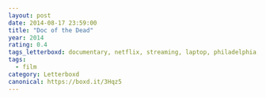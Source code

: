 ```yaml
---
layout: post 
date: 2014-08-17 23:59:00
title: "Doc of the Dead"
year: 2014
rating: 0.4
tags_letterboxd: documentary, netflix, streaming, laptop, philadelphia, Leah
tags:
  - film
category: Letterboxd
canonical: https://boxd.it/3Hqz5
---
```


